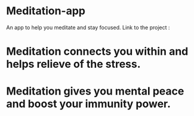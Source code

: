 # Meditation-app
An app to help you meditate and stay focused. Link to the project :

# Meditation connects you within and helps relieve of the stress.
# Meditation gives you mental peace and boost your immunity power.
